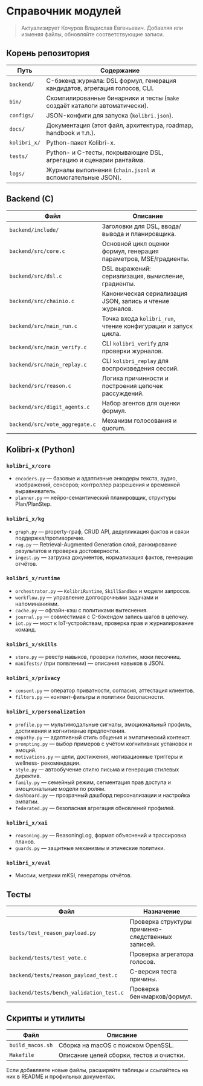 # Справочник модулей

> Актуализирует Кочуров Владислав Евгеньевич. Добавляя или изменяя файлы,
> обновляйте соответствующие записи.

## Корень репозитория

| Путь | Содержание |
| --- | --- |
| `backend/` | C-бэкенд журнала: DSL формул, генерация кандидатов, агрегация голосов, CLI. |
| `bin/` | Скомпилированные бинарники и тесты (`make` создаёт каталоги автоматически). |
| `configs/` | JSON-конфиги для запуска (`kolibri.json`). |
| `docs/` | Документация (этот файл, архитектура, roadmap, handbook и т.п.). |
| `kolibri_x/` | Python-пакет Kolibri-x. |
| `tests/` | Python- и C-тесты, покрывающие DSL, агрегацию и сценарии рантайма. |
| `logs/` | Журналы выполнения (`chain.jsonl` и вспомогательные JSON). |

## Backend (C)

| Файл | Описание |
| --- | --- |
| `backend/include/` | Заголовки для DSL, ввода/вывода и планировщика. |
| `backend/src/core.c` | Основной цикл оценки формул, генерация параметров, MSE/градиенты. |
| `backend/src/dsl.c` | DSL выражений: сериализация, вычисление, градиенты. |
| `backend/src/chainio.c` | Каноническая сериализация JSON, запись и чтение журналов. |
| `backend/src/main_run.c` | Точка входа `kolibri_run`, чтение конфигурации и запуск цикла. |
| `backend/src/main_verify.c` | CLI `kolibri_verify` для проверки журналов. |
| `backend/src/main_replay.c` | CLI `kolibri_replay` для воспроизведения сессий. |
| `backend/src/reason.c` | Логика причинности и построения цепочек рассуждений. |
| `backend/src/digit_agents.c` | Набор агентов для оценки формул. |
| `backend/src/vote_aggregate.c` | Механизм голосования и quorum. |

## Kolibri-x (Python)

### `kolibri_x/core`
- `encoders.py` — базовые и адаптивные энкодеры текста, аудио, изображений,
  сенсоров; контроллер разрешения и временной выравниватель.
- `planner.py` — нейро-семантический планировщик, структуры Plan/PlanStep.

### `kolibri_x/kg`
- `graph.py` — property-граф, CRUD API, дедупликация фактов и связи
  поддержка/противоречие.
- `rag.py` — Retrieval-Augmented Generation слой, ранжирование результатов и
  проверка достоверности.
- `ingest.py` — загрузка документов, нормализация фактов, генерация отчётов.

### `kolibri_x/runtime`
- `orchestrator.py` — `KolibriRuntime`, `SkillSandbox` и модели запросов.
- `workflow.py` — управление долгосрочными задачами и напоминаниями.
- `cache.py` — офлайн-кэш с политиками вытеснения.
- `journal.py` — совместимая с C-бэкендом запись шагов в цепочку.
- `iot.py` — мост к IoT-устройствам, проверка прав и журналирование команд.

### `kolibri_x/skills`
- `store.py` — реестр навыков, проверки политик, моки песочниц.
- `manifests/` (при появлении) — описания навыков в JSON.

### `kolibri_x/privacy`
- `consent.py` — оператор приватности, согласия, аттестация клиентов.
- `filters.py` — контент-фильтры и политики безопасности.

### `kolibri_x/personalization`
- `profile.py` — мультимодальные сигналы, эмоциональный профиль, достижения и
  когнитивные предпочтения.
- `empathy.py` — адаптивный стиль общения и эмпатический контекст.
- `prompting.py` — выбор примеров с учётом когнитивных установок и эмоций.
- `motivations.py` — цели, достижения, мотивационные триггеры и wellness-
  рекомендации.
- `style.py` — автообучение стилю письма и генерация стилевых директив.
- `family.py` — семейный режим, сегментация прав доступа и эмоциональные
  модели по ролям.
- `dashboard.py` — прозрачный дашборд персонализации и настройка эмпатии.
- `federated.py` — безопасная агрегация обновлений профилей.

### `kolibri_x/xai`
- `reasoning.py` — ReasoningLog, формат объяснений и трассировка планов.
- `guards.py` — защитные механизмы и этические политики.

### `kolibri_x/eval`
- Миссии, метрики mKSI, генераторы отчётов.

## Тесты

| Файл | Назначение |
| --- | --- |
| `tests/test_reason_payload.py` | Проверка структуры причинно-следственных записей. |
| `backend/tests/test_vote.c` | Проверка агрегатора голосов. |
| `backend/tests/reason_payload_test.c` | C-версия теста причины. |
| `backend/tests/bench_validation_test.c` | Проверка бенчмарков/формул. |

## Скрипты и утилиты

| Файл | Описание |
| --- | --- |
| `build_macos.sh` | Сборка на macOS с поиском OpenSSL. |
| `Makefile` | Описание целей сборки, тестов и очистки. |

Если добавляете новые файлы, расширяйте таблицы и ссылайтесь на них в
README и профильных документах.
